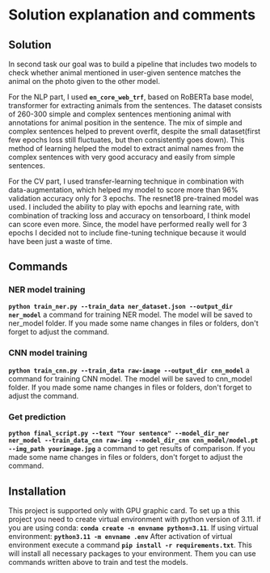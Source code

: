 # Solution explanation and comments

## Solution

In second task our goal was to build a pipeline that includes two models to check whether animal mentioned in user-given sentence matches the animal on the photo given to the other model.

For the NLP part, I used **`en_core_web_trf`**, based on RoBERTa base model, transformer for extracting animals from the sentences. The dataset consists of 260-300 simple and complex sentences mentioning animal with annotations for animal position in the sentence. The mix of simple and complex sentences helped to prevent overfit, despite the small dataset(first few epochs loss still fluctuates, but then consistently goes down). This method of learning helped the model to extract animal names from the complex sentences with very good accuracy and easily from simple sentences. 

For the CV part, I used transfer-learning technique in combination with data-augmentation, which helped my model to score more than 96% validation accuracy only for 3 epochs. The resnet18 pre-trained model was used. I included the ability to play with epochs and learning rate, with combination of tracking loss and accuracy on tensorboard, I think model can score even more. Since, the model have performed really well for 3 epochs I decided not to include fine-tuning technique because it would have been just a waste of time. 

## Commands

### NER model training

**`python train_ner.py --train_data ner_dataset.json --output_dir ner_model`** a command for training NER model. The model will be saved to ner_model folder. If you made some name changes in files or folders, don't forget to adjust the command.

### CNN model training

**`python train_cnn.py --train_data raw-image --output_dir cnn_model`** a command for training CNN model. The model will be saved to cnn_model folder. If you made some name changes in files or folders, don't forget to adjust the command.

### Get prediction

**`python final_script.py --text "Your sentence" --model_dir_ner ner_model --train_data_cnn raw-img --model_dir_cnn cnn_model/model.pt --img_path yourimage.jpg`** a command to get results of comparison. If you made some name changes in files or folders, don't forget to adjust the command.


## Installation

This project is supported only with GPU graphic card. To set up a this project you need to create virtual environment with python version of 3.11. if you are using conda: **`conda create -n envname python=3.11`**. If using virtual environment: **`python3.11 -m envname .env`**
After activation of virtual environment execute a command **`pip install -r requirements.txt`**. This will install all necessary packages to your environment. Them you can use commands written above to train and test the models.  